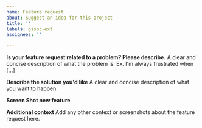 ```yaml
---
name: Feature request
about: Suggest an idea for this project
title: ''
labels: gssoc-ext
assignees: ''

---
```


**Is your feature request related to a problem? Please describe.**
A clear and concise description of what the problem is. Ex. I'm always frustrated when [...]

**Describe the solution you'd like**
A clear and concise description of what you want to happen.

**Screen Shot new feature**

**Additional context**
Add any other context or screenshots about the feature request here.
